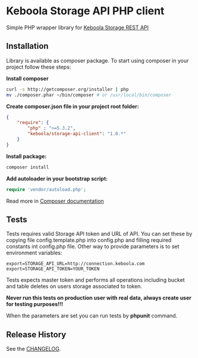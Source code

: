 # Keboola Storage API PHP client

Simple PHP wrapper library for [Keboola Storage REST API](http://docs.keboola.apiary.io/)

## Installation

Library is available as composer package.
To start using composer in your project follow these steps:

**Install composer**
  
```bash
curl -s http://getcomposer.org/installer | php
mv ./composer.phar ~/bin/composer # or /usr/local/bin/composer
```

**Create composer.json file in your project root folder:**
```json
{
    "require": {
        "php" : ">=5.3.2",
        "keboola/storage-api-client": "1.0.*"
    }
}
```

**Install package:**

```bash
composer install
```

**Add autoloader in your bootstrap script:**

```php
require 'vendor/autoload.php';
```

Read more in [Composer documentation](http://getcomposer.org/doc/01-basic-usage.md)



## Tests
Tests requires valid Storage API token and URL of API.
You can set these by copying file config.template.php into config.php and filling required constants int config.php file. Other way to provide parameters is to set environment variables:

    export=STORAGE_API_URL=http://connection.keboola.com
    export=STORAGE_API_TOKEN=YOUR_TOKEN

Tests expects master token and performs all operations including bucket and table deletes on users storage associated to token. 

**Never run this tests on production user with real data, always create user for testing purposes!!!**

When the parameters are set you can run tests by **phpunit** command.

## Release History
See the [CHANGELOG](CHANGELOG.md).

